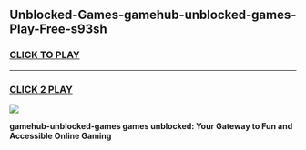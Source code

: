 
## Unblocked-Games-gamehub-unblocked-games-Play-Free-s93sh
<h3>
<a href="https://premium76.site?title=gamehub-unblocked-games&ref=22A">CLICK TO PLAY</a></h3>
<hr>

<h3>
<a href="https://premium76.site?title=gamehub-unblocked-games&ref=22A">CLICK 2 PLAY</a>
  
</h3>

<a href="https://premium76.site?title=gamehub-unblocked-games&ref=22A"><img src="https://clearcache.store/games.png"></a>


**gamehub-unblocked-games games unblocked: Your Gateway to Fun and Accessible Online Gaming**
